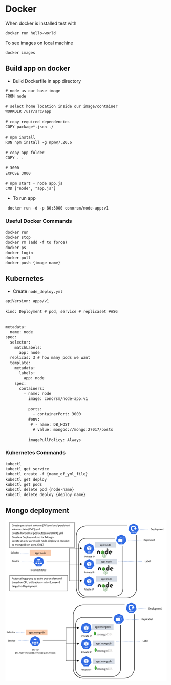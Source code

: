 # Docker
When docker is installed test with 
```
docker run hello-world
```
To see images on local machine
```
docker images
```
## Build app on docker

- Build Dockerfile in app directory
```
# node as our base image
FROM node

# select home location inside our image/container
WORKDIR /usr/src/app

# copy required dependencies
COPY package*.json ./

# npm install
RUN npm install -g npm@7.20.6

# copy app folder
COPY . .

# 3000
EXPOSE 3000

# npm start - node app.js
CMD ["node", "app.js"]
```

- To run app
```
 docker run -d -p 80:3000 conorsm/node-app:v1
```
### Useful Docker Commands
```
docker run
docker stop
docker rm (add -f to force)
docker ps
docker login
docker pull
docker push {image name}
```

## Kubernetes

- Create `node_deploy.yml`
```
apiVersion: apps/v1

kind: Deployment # pod, service # replicaset #ASG


metadata:
  name: node
spec:
  selector:
    matchLabels:
      app: node
  replicas: 3 # how many pods we want
  template:
    metadata:
      labels:
        app: node
    spec:
      containers:
        - name: node
          image: conorsm/node-app:v1

          ports:
            - containerPort: 3000
          #env:
           # - name: DB_HOST
            # value: mongod://mongo:27017/posts

          imagePullPolicy: Always
```

### Kubernetes Commands
```
kubectl
kubectl get service
kubectl create -f {name_of_yml_file}
kubectl get deploy
kubectl get pods
kubectl delete pod {node-name}
kubectl delete deploy {deploy_name}
```

## Mongo deployment

![](images/mongo-deployment.png)